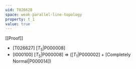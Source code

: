 ```yaml
---
uid: T026628
space: weak-parallel-line-topology
property: t_1
value: true
---
```

[[Proof]]

* [T026627] [$T_5$|P000008]
* [I000100] [$T_5$|P000008] => ([$T_1$|P000002] + [Completely Normal|P000014])

